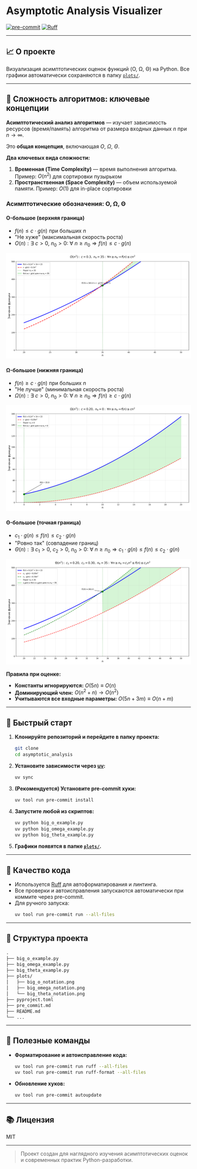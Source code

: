 # Asymptotic Analysis Visualizer

[![pre-commit](https://img.shields.io/badge/pre--commit-enabled-brightgreen?logo=pre-commit&logoColor=white)](https://pre-commit.com/)
[![Ruff](https://img.shields.io/badge/linting-ruff-blue?logo=python&logoColor=white)](https://docs.astral.sh/ruff/)

---

## 📈 О проекте

Визуализация асимптотических оценок функций (O, Ω, Θ) на Python. Все графики автоматически сохраняются в папку [`plots/`](plots/).

---

## 🧠 Сложность алгоритмов: ключевые концепции

**Асимптотический анализ алгоритмов** — изучает зависимость ресурсов (время/память) алгоритма от размера входных данных $n$ при $n \to \infty$. 

Это **общая концепция**, включающая $O$, $\Omega$, $\Theta$.

**Два ключевых вида сложности:**
1. **Временная (Time Complexity)** — время выполнения алгоритма. Пример: $O(n^2)$ для сортировки пузырьком
2. **Пространственная (Space Complexity)** — объем используемой памяти. Пример: $O(1)$ для in-place сортировки

### Асимптотические обозначения: O, Ω, Θ

#### O-большое (верхняя граница)
- $f(n) \leq c \cdot g(n)$ при больших $n$
- "Не хуже" (максимальная скорость роста)
- $O(n): \exists\ c > 0,\ n_0 > 0:\ \forall\ n \geq n_0 \Rightarrow f(n) \leq c \cdot g(n)$

![O-большое](plots/big_o_notation.png)

#### Ω-большое (нижняя граница)
- $f(n) \geq c \cdot g(n)$ при больших $n$
- "Не лучше" (минимальная скорость роста)
- $\Omega(n): \exists\ c > 0,\ n_0 > 0:\ \forall\ n \geq n_0 \Rightarrow f(n) \geq c \cdot g(n)$

![Ω-большое](plots/big_omega_notation.png)

#### Θ-большое (точная граница)
- $c_1 \cdot g(n) \leq f(n) \leq c_2 \cdot g(n)$
- "Ровно так" (совпадение границ)
- $\Theta(n): \exists\ c_1 > 0,\ c_2 > 0,\ n_0 > 0:\ \forall\ n \geq n_0 \Rightarrow c_1 \cdot g(n) \leq f(n) \leq c_2 \cdot g(n)$

![Θ-большое](plots/big_theta_notation.png)

**Правила при оценке:**
- **Константы игнорируются:** $O(5n) \equiv O(n)$
- **Доминирующий член:** $O(n^2 + n) \rightarrow O(n^2)$
- **Учитываются все входные параметры:** $O(5n + 3m) \equiv O(n+m)$

---

## 🚀 Быстрый старт

1. **Клонируйте репозиторий и перейдите в папку проекта:**
   ```bash
   git clone 
   cd asymptotic_analysis
   ```
2. **Установите зависимости через [uv](https://github.com/astral-sh/uv):**
   ```bash
   uv sync
   ```
3. **(Рекомендуется) Установите pre-commit хуки:**
   ```bash
   uv tool run pre-commit install
   ```
4. **Запустите любой из скриптов:**
   ```bash
   uv python big_o_example.py
   uv python big_omega_example.py
   uv python big_theta_example.py
   ```
5. **Графики появятся в папке [`plots/`](plots/).**

---

## 🧹 Качество кода

- Используется [Ruff](https://docs.astral.sh/ruff/) для автоформатирования и линтинга.
- Все проверки и автоисправления запускаются автоматически при коммите через pre-commit.
- Для ручного запуска:
  ```bash
  uv tool run pre-commit run --all-files
  ```

---

## 📂 Структура проекта

```
.
├── big_o_example.py
├── big_omega_example.py
├── big_theta_example.py
├── plots/
│   ├── big_o_notation.png
│   ├── big_omega_notation.png
│   └── big_theta_notation.png
├── pyproject.toml
├── pre_commit.md
├── README.md
└── ...
```

---

## 📝 Полезные команды

- **Форматирование и автоисправление кода:**
  ```bash
  uv tool run pre-commit run ruff --all-files
  uv tool run pre-commit run ruff-format --all-files
  ```
- **Обновление хуков:**
  ```bash
  uv tool run pre-commit autoupdate
  ```

---

## 📚 Лицензия

MIT

---

> Проект создан для наглядного изучения асимптотических оценок и современных практик Python-разработки.

